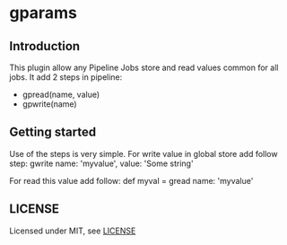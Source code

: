 # gparams

## Introduction

This plugin allow any Pipeline Jobs store and read values common for all jobs. It add 2 steps in pipeline:
- gpread(name, value)
- gpwrite(name)

## Getting started

Use of the steps is very simple. For write value in global store add follow step:
gwrite name: 'myvalue', value: 'Some string'

For read this value add follow:
def myval = gread name: 'myvalue'

## LICENSE

Licensed under MIT, see [LICENSE](LICENSE.md)

